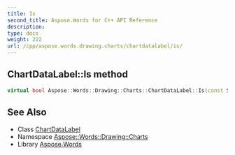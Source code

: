 ```yaml
---
title: Is
second_title: Aspose.Words for C++ API Reference
description: 
type: docs
weight: 222
url: /cpp/aspose.words.drawing.charts/chartdatalabel/is/
---
```

## ChartDataLabel::Is method




```cpp
virtual bool Aspose::Words::Drawing::Charts::ChartDataLabel::Is(const System::TypeInfo &target) const override
```

## See Also

* Class [ChartDataLabel](../)
* Namespace [Aspose::Words::Drawing::Charts](../../)
* Library [Aspose.Words](../../../)
